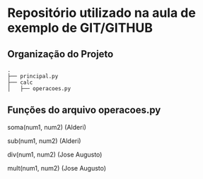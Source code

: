 # Repositório utilizado na aula de exemplo de GIT/GITHUB


## Organização do Projeto

    .
    ├── principal.py  
    ├── calc
    │   ├── operacoes.py 


## Funções do arquivo operacoes.py 

soma(num1, num2)  (Alderi)

sub(num1, num2)   (Alderi)

div(num1, num2)   (Jose Augusto)

mult(num1, num2)  (Jose Augusto)
